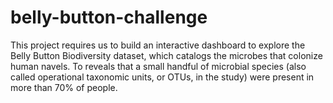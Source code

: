 # belly-button-challenge
This project requires us to build an interactive dashboard to explore the Belly Button Biodiversity dataset, which catalogs the microbes that colonize human navels. To reveals that a small handful of microbial species (also called operational taxonomic units, or OTUs, in the study) were present in more than 70% of people.
